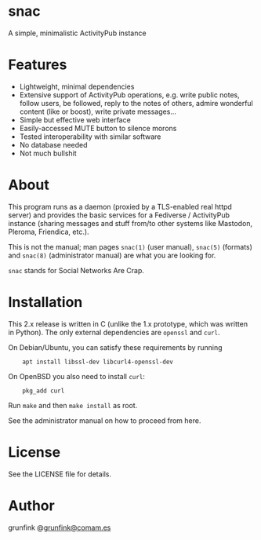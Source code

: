 # snac

A simple, minimalistic ActivityPub instance

# Features

- Lightweight, minimal dependencies
- Extensive support of ActivityPub operations, e.g. write public notes, follow users, be followed, reply to the notes of others, admire wonderful content (like or boost), write private messages...
- Simple but effective web interface
- Easily-accessed MUTE button to silence morons
- Tested interoperability with similar software
- No database needed
- Not much bullshit

# About

This program runs as a daemon (proxied by a TLS-enabled real httpd server) and provides the basic services for a Fediverse / ActivityPub instance (sharing messages and stuff from/to other systems like Mastodon, Pleroma, Friendica, etc.).

This is not the manual; man pages `snac(1)` (user manual), `snac(5)` (formats) and `snac(8)` (administrator manual) are what you are looking for.

`snac` stands for Social Networks Are Crap.

# Installation

This 2.x release is written in C (unlike the 1.x prototype, which was written in Python). The only external dependencies are `openssl` and `curl`.

On Debian/Ubuntu, you can satisfy these requirements by running

```
    apt install libssl-dev libcurl4-openssl-dev
```

On OpenBSD you also need to install `curl`:

```
    pkg_add curl
```

Run `make` and then `make install` as root.

See the administrator manual on how to proceed from here.

# License

See the LICENSE file for details.

# Author

grunfink @grunfink@comam.es
